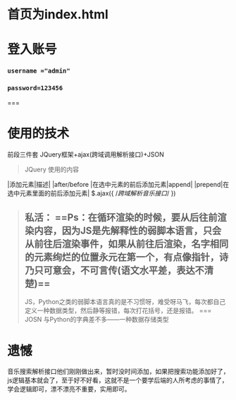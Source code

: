 # 首页为index.html 
# 登入账号
###  ```username ="admin" ```
### ```password=123456```
===
# 使用的技术
前段三件套
JQuery框架+ajax(跨域调用解析接口)+JSON
>JQuery 使用的内容

|添加元素|描述|
|after/before |在选中元素的前后添加元素|append|
|prepend|在选中元素里面的前后添加元素|
$.ajax({
/*跨域解析音乐接口*/
})
>私活：  ==Ps：在循环渲染的时候，要从后往前渲染内容，因为JS是先解释性的弱脚本语言，只会从前往后渲染事件，如果从前往后渲染，名字相同的元素绚烂的位置永元在第一个，有点像指针，诗乃只可意会，不可言传(语文水平差，表达不清楚)==
> ----
>JS，Python之类的弱脚本语言真的是不习惯呀，难受呀马飞，每次都自己定义一种数据类型，然后静等报错，每次打花括号，还是报错。
===
>JOSN  与Python的字典差不多——一种数据存储类型
# 遗憾 
音乐搜索解析接口他们刚刚做出来，暂时没时间添加，如果把搜索功能添加好了，js逻辑基本就会了，至于好不好看，这就不是一个要学后端的人所考虑的事情了，学会逻辑即可，漂不漂亮不重要，实用即可。
